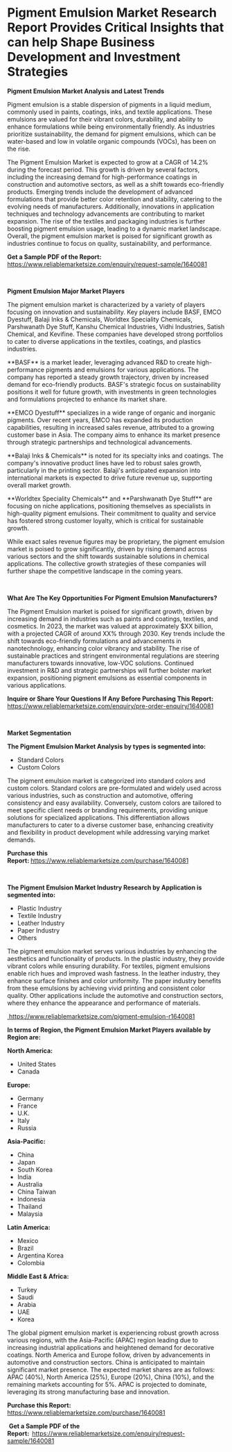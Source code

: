 <p><h1>Pigment Emulsion Market Research Report Provides Critical Insights that can help Shape Business Development and Investment Strategies</h1></p><p><strong>Pigment Emulsion Market Analysis and Latest Trends</strong></p>
<p><p>Pigment emulsion is a stable dispersion of pigments in a liquid medium, commonly used in paints, coatings, inks, and textile applications. These emulsions are valued for their vibrant colors, durability, and ability to enhance formulations while being environmentally friendly. As industries prioritize sustainability, the demand for pigment emulsions, which can be water-based and low in volatile organic compounds (VOCs), has been on the rise.</p><p>The Pigment Emulsion Market is expected to grow at a CAGR of 14.2% during the forecast period. This growth is driven by several factors, including the increasing demand for high-performance coatings in construction and automotive sectors, as well as a shift towards eco-friendly products. Emerging trends include the development of advanced formulations that provide better color retention and stability, catering to the evolving needs of manufacturers. Additionally, innovations in application techniques and technology advancements are contributing to market expansion. The rise of the textiles and packaging industries is further boosting pigment emulsion usage, leading to a dynamic market landscape. Overall, the pigment emulsion market is poised for significant growth as industries continue to focus on quality, sustainability, and performance.</p></p>
<p><strong>Get a Sample PDF of the Report:&nbsp;</strong> <a href="https://www.reliablemarketsize.com/enquiry/request-sample/1640081?utm_campaign=1835&utm_medium=2&utm_source=Github&utm_content=ia&utm_term=16042025&utm_id=pigment-emulsion">https://www.reliablemarketsize.com/enquiry/request-sample/1640081</a></p>
<p>&nbsp;</p>
<p><strong>Pigment Emulsion Major Market Players</strong></p>
<p><p>The pigment emulsion market is characterized by a variety of players focusing on innovation and sustainability. Key players include BASF, EMCO Dyestuff, Balaji Inks & Chemicals, Worldtex Speciality Chemicals, Parshwanath Dye Stuff, Kanshu Chemical Industries, Vidhi Industries, Satish Chemical, and Kevifine. These companies have developed strong portfolios to cater to diverse applications in the textiles, coatings, and plastics industries.</p><p>**BASF** is a market leader, leveraging advanced R&D to create high-performance pigments and emulsions for various applications. The company has reported a steady growth trajectory, driven by increased demand for eco-friendly products. BASF's strategic focus on sustainability positions it well for future growth, with investments in green technologies and formulations projected to enhance its market share.</p><p>**EMCO Dyestuff** specializes in a wide range of organic and inorganic pigments. Over recent years, EMCO has expanded its production capabilities, resulting in increased sales revenue, attributed to a growing customer base in Asia. The company aims to enhance its market presence through strategic partnerships and technological advancements.</p><p>**Balaji Inks & Chemicals** is noted for its specialty inks and coatings. The company's innovative product lines have led to robust sales growth, particularly in the printing sector. Balaji's anticipated expansion into international markets is expected to drive future revenue up, supporting overall market growth.</p><p>**Worldtex Speciality Chemicals** and **Parshwanath Dye Stuff** are focusing on niche applications, positioning themselves as specialists in high-quality pigment emulsions. Their commitment to quality and service has fostered strong customer loyalty, which is critical for sustainable growth.</p><p>While exact sales revenue figures may be proprietary, the pigment emulsion market is poised to grow significantly, driven by rising demand across various sectors and the shift towards sustainable solutions in chemical applications. The collective growth strategies of these companies will further shape the competitive landscape in the coming years.</p></p>
<p>&nbsp;</p>
<p><strong>What Are The Key Opportunities For Pigment Emulsion Manufacturers?</strong></p>
<p><p>The Pigment Emulsion market is poised for significant growth, driven by increasing demand in industries such as paints and coatings, textiles, and cosmetics. In 2023, the market was valued at approximately $XX billion, with a projected CAGR of around XX% through 2030. Key trends include the shift towards eco-friendly formulations and advancements in nanotechnology, enhancing color vibrancy and stability. The rise of sustainable practices and stringent environmental regulations are steering manufacturers towards innovative, low-VOC solutions. Continued investment in R&D and strategic partnerships will further bolster market expansion, positioning pigment emulsions as essential components in various applications.</p></p>
<p><strong>Inquire or Share Your Questions If Any Before Purchasing This Report:</strong> <a href="https://www.reliablemarketsize.com/enquiry/pre-order-enquiry/1640081?utm_campaign=1835&utm_medium=2&utm_source=Github&utm_content=ia&utm_term=16042025&utm_id=pigment-emulsion">https://www.reliablemarketsize.com/enquiry/pre-order-enquiry/1640081</a></p>
<p>&nbsp;</p>
<p><strong>Market Segmentation</strong></p>
<p><strong>The Pigment Emulsion Market Analysis by types is segmented into:</strong></p>
<p><ul><li>Standard Colors</li><li>Custom Colors</li></ul></p>
<p><p>The pigment emulsion market is categorized into standard colors and custom colors. Standard colors are pre-formulated and widely used across various industries, such as construction and automotive, offering consistency and easy availability. Conversely, custom colors are tailored to meet specific client needs or branding requirements, providing unique solutions for specialized applications. This differentiation allows manufacturers to cater to a diverse customer base, enhancing creativity and flexibility in product development while addressing varying market demands.</p></p>
<p><strong>Purchase this Report:&nbsp;</strong><a href="https://www.reliablemarketsize.com/purchase/1640081?utm_campaign=1835&utm_medium=2&utm_source=Github&utm_content=ia&utm_term=16042025&utm_id=pigment-emulsion">https://www.reliablemarketsize.com/purchase/1640081</a></p>
<p>&nbsp;</p>
<p><strong>The Pigment Emulsion Market Industry Research by Application is segmented into:</strong></p>
<p><ul><li>Plastic Industry</li><li>Textile Industry</li><li>Leather Industry</li><li>Paper Industry</li><li>Others</li></ul></p>
<p><p>The pigment emulsion market serves various industries by enhancing the aesthetics and functionality of products. In the plastic industry, they provide vibrant colors while ensuring durability. For textiles, pigment emulsions enable rich hues and improved wash fastness. In the leather industry, they enhance surface finishes and color uniformity. The paper industry benefits from these emulsions by achieving vivid printing and consistent color quality. Other applications include the automotive and construction sectors, where they enhance the appearance and performance of materials.</p></p>
<p><a href="https://www.reliablemarketsize.com/pigment-emulsion-r1640081?utm_campaign=1835&utm_medium=2&utm_source=Github&utm_content=ia&utm_term=16042025&utm_id=pigment-emulsion">&nbsp;https://www.reliablemarketsize.com/pigment-emulsion-r1640081</a></p>
<p><strong>In terms of Region, the Pigment Emulsion Market Players available by Region are:</strong></p>
<p>
    <p> <strong> North America: </strong>
        <ul>
            <li>United States</li>
            <li>Canada</li>
        </ul>
        </p> 
    <p> <strong> Europe: </strong>
        <ul>
            <li>Germany</li>
            <li>France</li>
            <li>U.K.</li>
            <li>Italy</li>
            <li>Russia</li>
        </ul>
        </p> 
    <p> <strong> Asia-Pacific: </strong>
        <ul>
            <li>China</li>
            <li>Japan</li>
            <li>South Korea</li>
            <li>India</li>
            <li>Australia</li>
            <li>China Taiwan</li>
            <li>Indonesia</li>
            <li>Thailand</li>
            <li>Malaysia</li>
        </ul>
        </p> 
    <p> <strong> Latin America: </strong>
        <ul>
            <li>Mexico</li>
            <li>Brazil</li>
            <li>Argentina Korea</li>
            <li>Colombia</li>
        </ul>
        </p> 
    <p> <strong> Middle East & Africa: </strong>
        <ul>
            <li>Turkey</li>
            <li>Saudi</li>
            <li>Arabia</li>
            <li>UAE</li>
            <li>Korea</li>
        </ul>
    </p>
    </p>
<p><p>The global pigment emulsion market is experiencing robust growth across various regions, with the Asia-Pacific (APAC) region leading due to increasing industrial applications and heightened demand for decorative coatings. North America and Europe follow, driven by advancements in automotive and construction sectors. China is anticipated to maintain significant market presence. The expected market shares are as follows: APAC (40%), North America (25%), Europe (20%), China (10%), and the remaining markets accounting for 5%. APAC is projected to dominate, leveraging its strong manufacturing base and innovation.</p></p>
<p><strong>Purchase this Report: </strong><a href="https://www.reliablemarketsize.com/purchase/1640081?utm_campaign=1835&utm_medium=2&utm_source=Github&utm_content=ia&utm_term=16042025&utm_id=pigment-emulsion">https://www.reliablemarketsize.com/purchase/1640081</a></p>
<p>&nbsp;<strong>Get a Sample PDF of the Report:&nbsp;&nbsp;</strong><a href="https://www.reliablemarketsize.com/enquiry/request-sample/1640081?utm_campaign=1835&utm_medium=2&utm_source=Github&utm_content=ia&utm_term=16042025&utm_id=pigment-emulsion">https://www.reliablemarketsize.com/enquiry/request-sample/1640081</a></p>
<p><strong></strong></p>
<p><p></p><p></p><p></p></p>